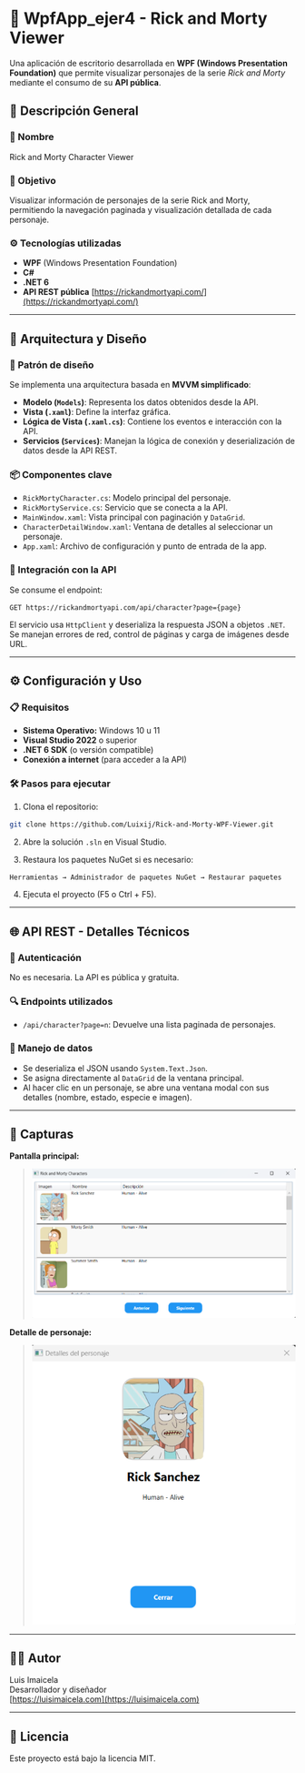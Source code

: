 # 🧪 WpfApp_ejer4 - Rick and Morty Viewer

Una aplicación de escritorio desarrollada en **WPF (Windows Presentation Foundation)** que permite visualizar personajes de la serie *Rick and Morty* mediante el consumo de su **API pública**.

## 📌 Descripción General

### 🧾 Nombre
Rick and Morty Character Viewer

### 🎯 Objetivo
Visualizar información de personajes de la serie Rick and Morty, permitiendo la navegación paginada y visualización detallada de cada personaje.

### ⚙️ Tecnologías utilizadas
- **WPF** (Windows Presentation Foundation)
- **C#**
- **.NET 6**
- **API REST pública** [https://rickandmortyapi.com/](https://rickandmortyapi.com/)

---

## 🧱 Arquitectura y Diseño

### 🧩 Patrón de diseño
Se implementa una arquitectura basada en **MVVM simplificado**:
- **Modelo (`Models`)**: Representa los datos obtenidos desde la API.
- **Vista (`.xaml`)**: Define la interfaz gráfica.
- **Lógica de Vista (`.xaml.cs`)**: Contiene los eventos e interacción con la API.
- **Servicios (`Services`)**: Manejan la lógica de conexión y deserialización de datos desde la API REST.

### 📦 Componentes clave
- `RickMortyCharacter.cs`: Modelo principal del personaje.
- `RickMortyService.cs`: Servicio que se conecta a la API.
- `MainWindow.xaml`: Vista principal con paginación y `DataGrid`.
- `CharacterDetailWindow.xaml`: Ventana de detalles al seleccionar un personaje.
- `App.xaml`: Archivo de configuración y punto de entrada de la app.

### 🔌 Integración con la API
Se consume el endpoint:
```
GET https://rickandmortyapi.com/api/character?page={page}
```
El servicio usa `HttpClient` y deserializa la respuesta JSON a objetos `.NET`. Se manejan errores de red, control de páginas y carga de imágenes desde URL.

---

## ⚙️ Configuración y Uso

### 📋 Requisitos
- **Sistema Operativo:** Windows 10 u 11
- **Visual Studio 2022** o superior
- **.NET 6 SDK** (o versión compatible)
- **Conexión a internet** (para acceder a la API)

### 🛠️ Pasos para ejecutar

1. Clona el repositorio:
```bash
git clone https://github.com/Luixij/Rick-and-Morty-WPF-Viewer.git
```

2. Abre la solución `.sln` en Visual Studio.

3. Restaura los paquetes NuGet si es necesario:
```
Herramientas → Administrador de paquetes NuGet → Restaurar paquetes
```

4. Ejecuta el proyecto (F5 o Ctrl + F5).

---

## 🌐 API REST - Detalles Técnicos

### 🔑 Autenticación
No es necesaria. La API es pública y gratuita.

### 🔍 Endpoints utilizados
- `/api/character?page=n`: Devuelve una lista paginada de personajes.

### 🧠 Manejo de datos
- Se deserializa el JSON usando `System.Text.Json`.
- Se asigna directamente al `DataGrid` de la ventana principal.
- Al hacer clic en un personaje, se abre una ventana modal con sus detalles (nombre, estado, especie e imagen).

---

## 📸 Capturas

**Pantalla principal:**
> ![Pantalla principal](assets/pantalla-principal.png)

**Detalle de personaje:**
> ![Detalle de personaje](assets/detalle-personaje.png)

---

## 🧑‍💻 Autor
Luis Imaicela  
Desarrollador y diseñador  
[https://luisimaicela.com](https://luisimaicela.com)

---

## 📄 Licencia
Este proyecto está bajo la licencia MIT.
